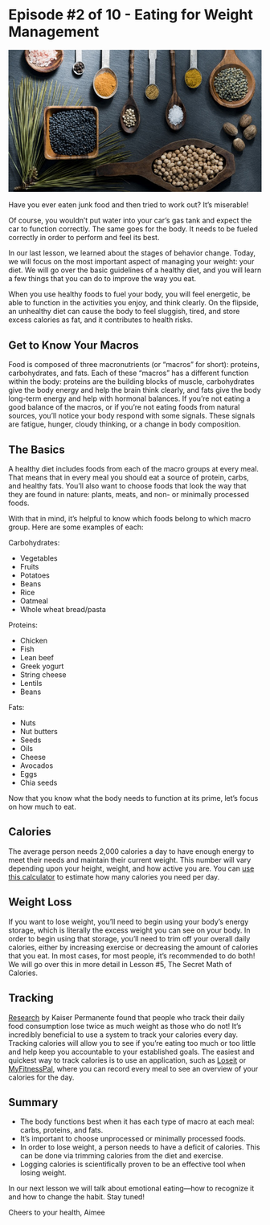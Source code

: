 # Episode #2 of 10 - Eating for Weight Management

![](episode-02.jpg)

Have you ever eaten junk food and then tried to work out? It’s miserable!

Of course, you wouldn’t put water into your car’s gas tank and expect the car to function correctly. The same goes for the body. It needs to be fueled correctly in order to perform and feel its best.

In our last lesson, we learned about the stages of behavior change. Today, we will focus on the most important aspect of managing your weight: your diet. We will go over the basic guidelines of a healthy diet, and you will learn a few things that you can do to improve the way you eat.

When you use healthy foods to fuel your body, you will feel energetic, be able to function in the activities you enjoy, and think clearly. On the flipside, an unhealthy diet can cause the body to feel sluggish, tired, and store excess calories as fat, and it contributes to health risks.

## Get to Know Your Macros

Food is composed of three macronutrients (or “macros” for short): proteins, carbohydrates, and fats. Each of these “macros” has a different function within the body: proteins are the building blocks of muscle, carbohydrates give the body energy and help the brain think clearly, and fats give the body long-term energy and help with hormonal balances. If you’re not eating a good balance of the macros, or if you’re not eating foods from natural sources, you’ll notice your body respond with some signals. These signals are fatigue, hunger, cloudy thinking, or a change in body composition.

## The Basics

A healthy diet includes foods from each of the macro groups at every meal. That means that in every meal you should eat a source of protein, carbs, and healthy fats. You’ll also want to choose foods that look the way that they are found in nature: plants, meats, and non- or minimally processed foods.

With that in mind, it’s helpful to know which foods belong to which macro group. Here are some examples of each:

Carbohydrates:

- Vegetables
- Fruits
- Potatoes
- Beans
- Rice
- Oatmeal
- Whole wheat bread/pasta

Proteins:

- Chicken
- Fish
- Lean beef
- Greek yogurt
- String cheese
- Lentils
- Beans

Fats:

- Nuts
- Nut butters
- Seeds
- Oils
- Cheese
- Avocados
- Eggs
- Chia seeds

Now that you know what the body needs to function at its prime, let’s focus on how much to eat.

## Calories

The average person needs 2,000 calories a day to have enough energy to meet their needs and maintain their current weight. This number will vary depending upon your height, weight, and how active you are. You can [use this calculator](http://www.calculator.net/calorie-calculator.html) to estimate how many calories you need per day.

## Weight Loss

If you want to lose weight, you’ll need to begin using your body’s energy storage, which is literally the excess weight you can see on your body. In order to begin using that storage, you’ll need to trim off your overall daily calories, either by increasing exercise or decreasing the amount of calories that you eat. In most cases, for most people, it’s recommended to do both! We will go over this in more detail in Lesson #5, The Secret Math of Calories.

## Tracking

[Research](https://share.kaiserpermanente.org/article/kaiser-permanente-study-finds-keeping-a-food-diary-doubles-diet-weight-loss/) by Kaiser Permanente found that people who track their daily food consumption lose twice as much weight as those who do not! It’s incredibly beneficial to use a system to track your calories every day. Tracking calories will allow you to see if you’re eating too much or too little and help keep you accountable to your established goals. The easiest and quickest way to track calories is to use an application, such as [Loseit](http://www.loseit.com/) or [MyFitnessPal](https://www.myfitnesspal.com/), where you can record every meal to see an overview of your calories for the day.

## Summary

- The body functions best when it has each type of macro at each meal: carbs, proteins, and fats.
- It’s important to choose unprocessed or minimally processed foods.
- In order to lose weight, a person needs to have a deficit of calories. This can be done via trimming calories from the diet and exercise.
- Logging calories is scientifically proven to be an effective tool when losing weight.

In our next lesson we will talk about emotional eating—how to recognize it and how to change the habit. Stay tuned!

Cheers to your health, Aimee
